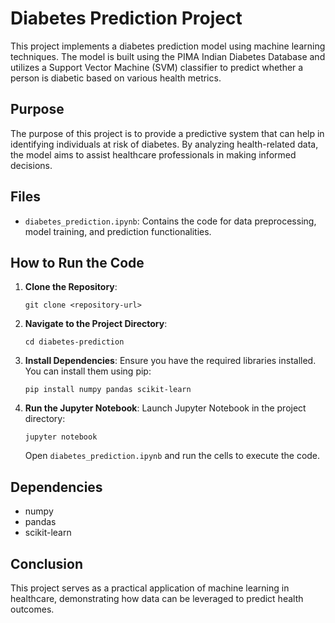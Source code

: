 # Diabetes Prediction Project

This project implements a diabetes prediction model using machine learning techniques. The model is built using the PIMA Indian Diabetes Database and utilizes a Support Vector Machine (SVM) classifier to predict whether a person is diabetic based on various health metrics.

## Purpose

The purpose of this project is to provide a predictive system that can help in identifying individuals at risk of diabetes. By analyzing health-related data, the model aims to assist healthcare professionals in making informed decisions.

## Files

- `diabetes_prediction.ipynb`: Contains the code for data preprocessing, model training, and prediction functionalities.

## How to Run the Code

1. **Clone the Repository**: 
   ```
   git clone <repository-url>
   ```

2. **Navigate to the Project Directory**:
   ```
   cd diabetes-prediction
   ```

3. **Install Dependencies**: 
   Ensure you have the required libraries installed. You can install them using pip:
   ```
   pip install numpy pandas scikit-learn
   ```

4. **Run the Jupyter Notebook**:
   Launch Jupyter Notebook in the project directory:
   ```
   jupyter notebook
   ```
   Open `diabetes_prediction.ipynb` and run the cells to execute the code.

## Dependencies

- numpy
- pandas
- scikit-learn

## Conclusion

This project serves as a practical application of machine learning in healthcare, demonstrating how data can be leveraged to predict health outcomes.